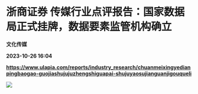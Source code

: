 # 浙商证券 传媒行业点评报告：国家数据局正式挂牌，数据要素监管机构确立
**文化传媒**

**2023-10-26 16:04**

**https://www.ulapia.com/reports/industry_research/chuanmeixingyedianpingbaogao-guojiashujujuzhengshiguapai-shujuyaosujianguanjigouqueli**

![](https://img.ulapia.com/thumbnails/industry_research/20231026/H3_AP202310251603496432_1.jpg)
